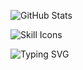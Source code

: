 

![GitHub Stats](https://github-readme-stats.vercel.app/api?username=getkino&show_icons=true&theme=radical)

<img src="https://skillicons.dev/icons?i=python,bash,javascript,html,css" alt="Skill Icons">


![Typing SVG](https://readme-typing-svg.demolab.com?font=Fira+Code&size=22&pause=1000&color=F75C7E&center=true&vCenter=true&width=435&lines=Python+Developer;Automation+Enthusiast;GUI+Craftsman)
